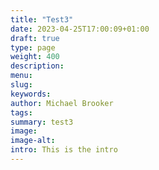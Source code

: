 ```yaml
---
title: "Test3"
date: 2023-04-25T17:00:09+01:00
draft: true
type: page
weight: 400
description: 
menu:
slug:
keywords:
author: Michael Brooker 
tags: 
summary: test3 
image:
image-alt:
intro: This is the intro
---
```

